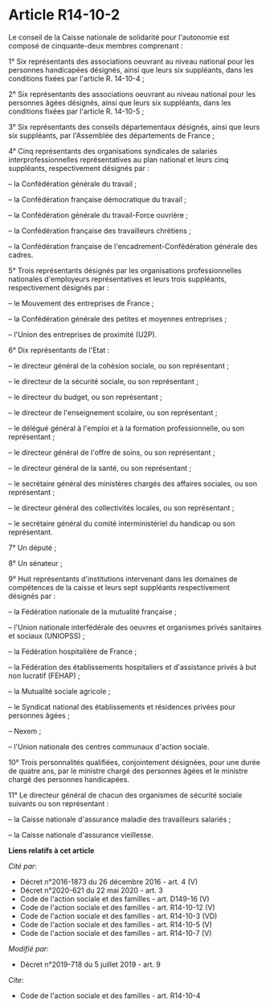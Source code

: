 # Article R14-10-2

Le conseil de la Caisse nationale de solidarité pour l'autonomie est composé de cinquante-deux membres comprenant :

1° Six représentants des associations oeuvrant au niveau national pour les personnes handicapées désignés, ainsi que leurs
six suppléants, dans les conditions fixées par l'article R. 14-10-4 ;

2° Six représentants des associations oeuvrant au niveau national pour les personnes âgées désignés, ainsi que leurs six
suppléants, dans les conditions fixées par l'article R. 14-10-5 ;

3° Six représentants des conseils départementaux désignés, ainsi que leurs six suppléants, par l'Assemblée des départements
de France ;

4° Cinq représentants des organisations syndicales de salariés interprofessionnelles représentatives au plan national et
leurs cinq suppléants, respectivement désignés par :

– la Confédération générale du travail ;

– la Confédération française démocratique du travail ;

– la Confédération générale du travail-Force ouvrière ;

– la Confédération française des travailleurs chrétiens ;

– la Confédération française de l'encadrement-Confédération générale des cadres.

5° Trois représentants désignés par les organisations professionnelles nationales d'employeurs représentatives et leurs trois
suppléants, respectivement désignés par :

– le Mouvement des entreprises de France ;

– la Confédération générale des petites et moyennes entreprises ;

– l'Union des entreprises de proximité (U2P).

6° Dix représentants de l'Etat :

– le directeur général de la cohésion sociale, ou son représentant ;

– le directeur de la sécurité sociale, ou son représentant ;

– le directeur du budget, ou son représentant ;

– le directeur de l'enseignement scolaire, ou son représentant ;

– le délégué général à l'emploi et à la formation professionnelle, ou son représentant ;

– le directeur général de l'offre de soins, ou son représentant ;

– le directeur général de la santé, ou son représentant ;

– le secrétaire général des ministères chargés des affaires sociales, ou son représentant ;

– le directeur général des collectivités locales, ou son représentant ;

– le secrétaire général du comité interministériel du handicap ou son représentant.

7° Un député ;

8° Un sénateur ;

9° Huit représentants d'institutions intervenant dans les domaines de compétences de la caisse et leurs sept suppléants
respectivement désignés par :

– la Fédération nationale de la mutualité française ;

– l'Union nationale interfédérale des oeuvres et organismes privés sanitaires et sociaux (UNIOPSS) ;

– la Fédération hospitalière de France ;

– la Fédération des établissements hospitaliers et d'assistance privés à but non lucratif (FEHAP) ;

– la Mutualité sociale agricole ;

– le Syndicat national des établissements et résidences privées pour personnes âgées ;

– Nexem ;

– l'Union nationale des centres communaux d'action sociale.

10° Trois personnalités qualifiées, conjointement désignées, pour une durée de quatre ans, par le ministre chargé des
personnes âgées et le ministre chargé des personnes handicapées.

11° Le directeur général de chacun des organismes de sécurité sociale suivants ou son représentant :

– la Caisse nationale d'assurance maladie des travailleurs salariés ;

– la Caisse nationale d'assurance vieillesse.

**Liens relatifs à cet article**

_Cité par_:

  - Décret n°2016-1873 du 26 décembre 2016 - art. 4 (V)
  - Décret n°2020-621 du 22 mai 2020 - art. 3
  - Code de l'action sociale et des familles - art. D149-16 (V)
  - Code de l'action sociale et des familles - art. R14-10-12 (V)
  - Code de l'action sociale et des familles - art. R14-10-3 (VD)
  - Code de l'action sociale et des familles - art. R14-10-5 (V)
  - Code de l'action sociale et des familles - art. R14-10-7 (V)

_Modifié par_:

  - Décret n°2019-718 du 5 juillet 2019 - art. 9

_Cite_:

  - Code de l'action sociale et des familles - art. R14-10-4
